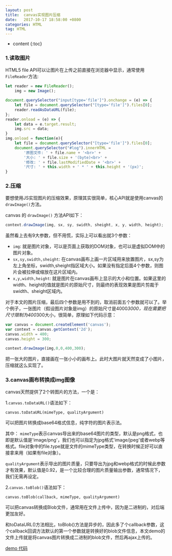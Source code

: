 ```yaml
---
layout: post
title:  canvas实现图片压缩
date:   2017-10-17 18:58:00 +0800
categories: HTML
tag: HTML
---
```


* content
{:toc}

### 1.读取图片

HTML5 file API可以让图片在上传之前直接在浏览器中显示，通常使用`FileReader`方法:

```js
let reader = new FileReader();
	img = new Image();

document.querySelector("input[type='file']").onchange = (e) => {
	let file = document.querySelector("[type='file']").files[0];
	reader.readAsDataURL(file);
};
reader.onload = (e) => {
	let data = e.target.result;
	img.src = data;
}
img.onload = function(e){
	let file = document.querySelector("[type='file']").files[0];
	document.querySelector("#log").innerHTML =
		'原图文件: ' + file.name + '<br>' +
		'大小: ' + file.size + '(byte)<br>' +
		'修改: ' + file.lastModifiedDate + '<br>' +
		'尺寸: ' + this.width + ' * ' + this.height + '(px)';
}
```

### 2.压缩

要想使用JS实现图片的压缩效果，原理其实很简单，核心API就是使用canvas的`drawImage()`方法。

canvas 的 `drawImage()` 方法API如下：

```js
context.drawImage(img, sx, sy, swidth, sheight, x, y, width, height);
```

虽然看上去有9大参数，但不用慌，实际上可以看出就3个参数：

- `img`: 就是图片对象，可以是页面上获取的DOM对象，也可以是虚拟DOM中的图片对象。
- `sx,sy,swidth,sheight`: 在canvas画布上画一片区域用来放置图片，sx,sy为左上角坐标，swidth,sheight指区域大小。如果没有指定后面4个参数，则图片会被拉伸或缩放在这片区域内。
- `x,y,width,height`: 就是图片在canvas画布上显示的大小和位置。如果这里的width、height的值就是图片的原始尺寸，则最终的表现效果是图片剪裁于swidth、sheight区域内。

对于本文的图片压缩，最后四个参数是用不到的，取消前面五个参数就可以了。举个例子，一张图片（假设图片对象是img）的原始尺寸是4000*3000，现在需要把尺寸限制为400*300大小，很简单，原理如下代码示意：

```js
var canvas = document.createElement('canvas');
var context = canvas.getContext('2d');
canvas.width = 400;
canvas.height = 300;

context.drawImage(img,0,0,400,300);
```

把一张大的图片，直接画在一张小小的画布上。此时大图片就天然变成了小图片，压缩就这么实现了。

### 3.canvas画布转换成img图像

canvas天然提供了2个转图片的方法，一个是：

1.`canvas.toDataURL()`语法如下：

	canvas.toDataURL(mimeType, qualityArgument)

可以把图片转换成base64格式信息，纯字符的图片表示法。

其中：
`mimeType`表示canvas导出来的base64图片的类型，默认是png格式，也即是默认值是'image/png'，我们也可以指定为jpg格式'image/jpeg'或者webp等格式。file对象中的file.type就是文件的mimeType类型，在转换时候正好可以直接拿来用（如果有file对象）。

`qualityArgument`表示导出的图片质量，只要导出为jpg和webp格式的时候此参数才有效果，默认值是0.92，是一个比较合理的图片质量输出参数，通常情况下，我们无需再设定。

2.`canvas.toBlob()`语法如下：

	canvas.toBlob(callback, mimeType, qualityArgument)

可以把canvas转换成Blob文件，通常用在文件上传中，因为是二进制的，对后端更加友好。

和toDataURL()方法相比，toBlob()方法是异步的，因此多了个callback参数，这个callback回调方法默认的第一个参数就是转换好的blob文件信息，本文demo的文件上传就是将canvas图片转换成二进制的blob文件，然后再ajax上传的。

[demo 代码](https://github.com/peiyanhuang/learn/blob/master/html5/canvas/sgImg.html)